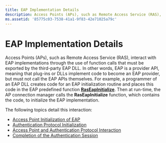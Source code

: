 ```yaml
---
title: EAP Implementation Details
description: Access Points (APs), such as Remote Access Service (RAS), interact with EAP implementations through the use of function calls that must be exported by the third-party EAP DLL.
ms.assetid: '85775c03-7538-41a1-9f83-42e71025a79c'
---
```


# EAP Implementation Details

Access Points (APs), such as Remote Access Service (RAS), interact with EAP implementations through the use of function calls that must be exported by the third-party EAP DLL. In other words, EAP is a provider API, meaning that plug-ins or DLLs implement code to become an EAP provider, but must not call the EAP APIs themselves. For example, a programmer of an EAP DLL creates code for an EAP initialization routine and places this code in the EAP predefined function [**RasEapInitialize**](raseapinitialize.md). Then at run-time, the AP connection manager calls the **RasEapInitialize** function, which contains the code, to initialize the EAP implementation.

The following topics detail this interaction:

-   [Access Point Initialization of EAP](ras-initialization-of-eap.md)
-   [Authentication Protocol Initialization](authentication-protocol-initialization.md)
-   [Access Point and Authentication Protocol Interaction](ras-and-authentication-protocol-interaction-during-authentication.md)
-   [Completion of the Authentication Session](completion-of-the-authentication-session.md)

 

 




